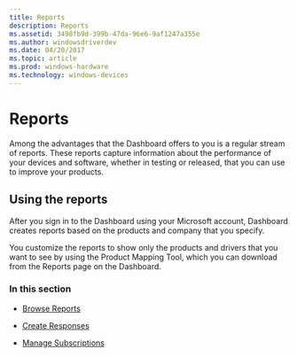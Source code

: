 ```yaml
---
title: Reports
description: Reports
ms.assetid: 3498fb9d-399b-47da-96e6-9af1247a355e
ms.author: windowsdriverdev
ms.date: 04/20/2017
ms.topic: article
ms.prod: windows-hardware
ms.technology: windows-devices
---
```


# Reports


Among the advantages that the Dashboard offers to you is a regular stream of reports. These reports capture information about the performance of your devices and software, whether in testing or released, that you can use to improve your products.

## <span id="Using_the_reports"></span><span id="using_the_reports"></span><span id="USING_THE_REPORTS"></span>Using the reports


After you sign in to the Dashboard using your Microsoft account, Dashboard creates reports based on the products and company that you specify.

You customize the reports to show only the products and drivers that you want to see by using the Product Mapping Tool, which you can download from the Reports page on the Dashboard.

### <span id="In_this_section"></span><span id="in_this_section"></span><span id="IN_THIS_SECTION"></span>In this section

-   [Browse Reports](https://msdn.microsoft.com/library/windows/hardware/br230773.aspx)

-   [Create Responses](https://msdn.microsoft.com/library/windows/hardware/br230774.aspx)

-   [Manage Subscriptions](https://msdn.microsoft.com/library/windows/hardware/br230806.aspx)

 

 






